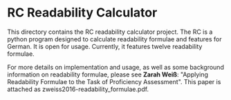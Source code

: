 # RC Readability Calculator

This directory contains the RC readability calculator project. The RC is a python program designed to calculate readability formulae and features for German. It is open for usage. Currently, it features twelve readability formulae.

For more details on implementation and usage, as well as some background information on readability formulae, please see **Zarah Weiß**: "Applying Readability Formulae to the Task of Proficiency Assessment". This paper is attached as zweiss2016-readability_formulae.pdf.
